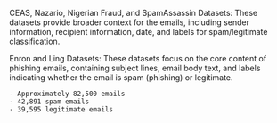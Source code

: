 CEAS, Nazario, Nigerian Fraud, and SpamAssassin Datasets: These datasets provide broader context for the emails, including sender information, recipient information, date, and labels for spam/legitimate classification.

Enron and Ling Datasets: These datasets focus on the core content of phishing emails, containing subject lines, email body text, and labels indicating whether the email is spam (phishing) or legitimate.


    - Approximately 82,500 emails
    - 42,891 spam emails
    - 39,595 legitimate emails
